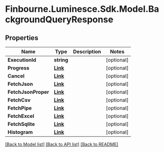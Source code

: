 # Finbourne.Luminesce.Sdk.Model.BackgroundQueryResponse

## Properties

Name | Type | Description | Notes
------------ | ------------- | ------------- | -------------
**ExecutionId** | **string** |  | [optional] 
**Progress** | [**Link**](Link.md) |  | [optional] 
**Cancel** | [**Link**](Link.md) |  | [optional] 
**FetchJson** | [**Link**](Link.md) |  | [optional] 
**FetchJsonProper** | [**Link**](Link.md) |  | [optional] 
**FetchCsv** | [**Link**](Link.md) |  | [optional] 
**FetchPipe** | [**Link**](Link.md) |  | [optional] 
**FetchExcel** | [**Link**](Link.md) |  | [optional] 
**FetchSqlite** | [**Link**](Link.md) |  | [optional] 
**Histogram** | [**Link**](Link.md) |  | [optional] 

[[Back to Model list]](../README.md#documentation-for-models) [[Back to API list]](../README.md#documentation-for-api-endpoints) [[Back to README]](../README.md)

